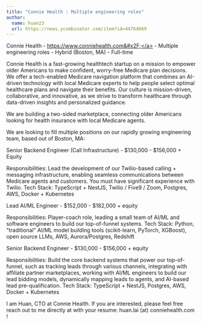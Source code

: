 ```yaml
---
title: "Connie Health : Multiple engineering roles"
author:
  name: huan23
  url: https://news.ycombinator.com/item?id=44764669
---
```


<JobNavigation />

Connie Health - <a href="https:&#x2F;&#x2F;www.conniehealth.com&#x2F;" rel="nofollow">https:&#x2F;&#x2F;www.conniehealth.com&#x2F;</a> - Multiple engineering roles - Hybrid (Boston, MA) - Full-time

Connie Health is a fast-growing healthtech startup on a mission to empower older Americans to make confident, worry-free Medicare plan decisions. We offer a tech-enabled Medicare navigation platform that combines an AI-driven technology with local Medicare experts to help people select optimal healthcare plans and navigate their benefits. Our culture is mission-driven, collaborative, and innovative, as we strive to transform healthcare through data-driven insights and personalized guidance.

We are building a two-sided marketplace, connecting older Americans looking for health insurance with local Medicare agents.

We are looking to fill multiple positions on our rapidly growing engineering team, based out of Boston, MA:

Senior Backend Engineer (Call Infrastructure) - $130,000 - $156,000 + Equity

Responsibilities: Lead the development of our Twilio-based calling + messaging infrastructure, enabling seamless communications between Medicare agents and customers. You must have significant experience with Twilio. Tech Stack: TypeScript + NestJS, Twilio &#x2F; Five9 &#x2F; Zoom, Postgres, AWS, Docker + Kubernetes

Lead AI&#x2F;ML Engineer - $152,000 - $182,000 + equity

Responsibilities: Player-coach role, leading a small team of AI&#x2F;ML and software engineers to build our top-of-funnel systems. Tech Stack: Python, &quot;traditional&quot; AI&#x2F;ML model building tools (scikit-learn, PyTorch, XGBoost), open source LLMs, AWS, Aurora&#x2F;Postgres, Redshift

Senior Backend Engineer - $130,000 - $156,000 + equity

Responsibilities: Build the core backend systems that power our top-of-funnel, such as tracking leads through various channels, integrating with affiliate partner marketplaces, working with AI&#x2F;ML engineers to build our lead bidding models, dynamically mapping leads to agents, and AI-based lead pre-qualification. Tech Stack: TypeScript + NestJS, Postgres, AWS, Docker + Kubernetes

I am Huan, CTO at Connie Health. If you are interested, please feel free reach out to me directly at with your resume: huan.lai (at) conniehealth.com !
<JobApplication />
